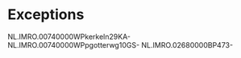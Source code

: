 # Exceptions

NL.IMRO.00740000WPkerkeln29KA-
NL.IMRO.00740000WPpgotterwg10GS-
NL.IMRO.02680000BP473-